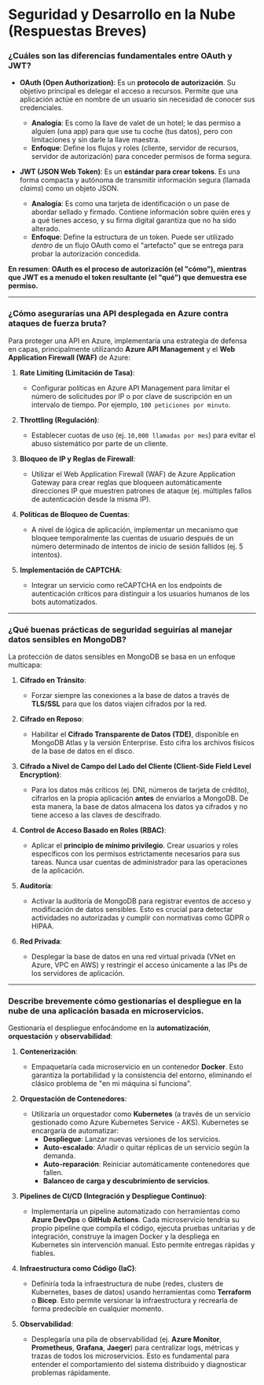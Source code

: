 # Seguridad y Desarrollo en la Nube (Respuestas Breves)

### **¿Cuáles son las diferencias fundamentales entre OAuth y JWT?**

- **OAuth (Open Authorization)**: Es un **protocolo de autorización**. Su objetivo principal es delegar el acceso a recursos. Permite que una aplicación actúe en nombre de un usuario sin necesidad de conocer sus credenciales.

  - **Analogía**: Es como la llave de valet de un hotel; le das permiso a alguien (una app) para que use tu coche (tus datos), pero con limitaciones y sin darle la llave maestra.
  - **Enfoque**: Define los flujos y roles (cliente, servidor de recursos, servidor de autorización) para conceder permisos de forma segura.

- **JWT (JSON Web Token)**: Es un **estándar para crear tokens**. Es una forma compacta y autónoma de transmitir información segura (llamada _claims_) como un objeto JSON.
  - **Analogía**: Es como una tarjeta de identificación o un pase de abordar sellado y firmado. Contiene información sobre quién eres y a qué tienes acceso, y su firma digital garantiza que no ha sido alterado.
  - **Enfoque**: Define la estructura de un token. Puede ser utilizado _dentro_ de un flujo OAuth como el "artefacto" que se entrega para probar la autorización concedida.

**En resumen**: **OAuth es el proceso de autorización (el "cómo"), mientras que JWT es a menudo el token resultante (el "qué") que demuestra ese permiso.**

---

### **¿Cómo asegurarías una API desplegada en Azure contra ataques de fuerza bruta?**

Para proteger una API en Azure, implementaría una estrategia de defensa en capas, principalmente utilizando **Azure API Management** y el **Web Application Firewall (WAF)** de Azure:

1.  **Rate Limiting (Limitación de Tasa)**:

    - Configurar políticas en Azure API Management para limitar el número de solicitudes por IP o por clave de suscripción en un intervalo de tiempo. Por ejemplo, `100 peticiones por minuto`.

2.  **Throttling (Regulación)**:

    - Establecer cuotas de uso (ej. `10,000 llamadas por mes`) para evitar el abuso sistemático por parte de un cliente.

3.  **Bloqueo de IP y Reglas de Firewall**:

    - Utilizar el Web Application Firewall (WAF) de Azure Application Gateway para crear reglas que bloqueen automáticamente direcciones IP que muestren patrones de ataque (ej. múltiples fallos de autenticación desde la misma IP).

4.  **Políticas de Bloqueo de Cuentas**:

    - A nivel de lógica de aplicación, implementar un mecanismo que bloquee temporalmente las cuentas de usuario después de un número determinado de intentos de inicio de sesión fallidos (ej. 5 intentos).

5.  **Implementación de CAPTCHA**:
    - Integrar un servicio como reCAPTCHA en los endpoints de autenticación críticos para distinguir a los usuarios humanos de los bots automatizados.

---

### **¿Qué buenas prácticas de seguridad seguirías al manejar datos sensibles en MongoDB?**

La protección de datos sensibles en MongoDB se basa en un enfoque multicapa:

1.  **Cifrado en Tránsito**:

    - Forzar siempre las conexiones a la base de datos a través de **TLS/SSL** para que los datos viajen cifrados por la red.

2.  **Cifrado en Reposo**:

    - Habilitar el **Cifrado Transparente de Datos (TDE)**, disponible en MongoDB Atlas y la versión Enterprise. Esto cifra los archivos físicos de la base de datos en el disco.

3.  **Cifrado a Nivel de Campo del Lado del Cliente (Client-Side Field Level Encryption)**:

    - Para los datos más críticos (ej. DNI, números de tarjeta de crédito), cifrarlos en la propia aplicación **antes** de enviarlos a MongoDB. De esta manera, la base de datos almacena los datos ya cifrados y no tiene acceso a las claves de descifrado.

4.  **Control de Acceso Basado en Roles (RBAC)**:

    - Aplicar el **principio de mínimo privilegio**. Crear usuarios y roles específicos con los permisos estrictamente necesarios para sus tareas. Nunca usar cuentas de administrador para las operaciones de la aplicación.

5.  **Auditoría**:

    - Activar la auditoría de MongoDB para registrar eventos de acceso y modificación de datos sensibles. Esto es crucial para detectar actividades no autorizadas y cumplir con normativas como GDPR o HIPAA.

6.  **Red Privada**:
    - Desplegar la base de datos en una red virtual privada (VNet en Azure, VPC en AWS) y restringir el acceso únicamente a las IPs de los servidores de aplicación.

---

### **Describe brevemente cómo gestionarías el despliegue en la nube de una aplicación basada en microservicios.**

Gestionaría el despliegue enfocándome en la **automatización**, **orquestación** y **observabilidad**:

1.  **Contenerización**:

    - Empaquetaría cada microservicio en un contenedor **Docker**. Esto garantiza la portabilidad y la consistencia del entorno, eliminando el clásico problema de "en mi máquina sí funciona".

2.  **Orquestación de Contenedores**:

    - Utilizaría un orquestador como **Kubernetes** (a través de un servicio gestionado como Azure Kubernetes Service - AKS). Kubernetes se encargaría de automatizar:
      - **Despliegue**: Lanzar nuevas versiones de los servicios.
      - **Auto-escalado**: Añadir o quitar réplicas de un servicio según la demanda.
      - **Auto-reparación**: Reiniciar automáticamente contenedores que fallen.
      - **Balanceo de carga y descubrimiento de servicios**.

3.  **Pipelines de CI/CD (Integración y Despliegue Continuo)**:

    - Implementaría un pipeline automatizado con herramientas como **Azure DevOps** o **GitHub Actions**. Cada microservicio tendría su propio pipeline que compila el código, ejecuta pruebas unitarias y de integración, construye la imagen Docker y la despliega en Kubernetes sin intervención manual. Esto permite entregas rápidas y fiables.

4.  **Infraestructura como Código (IaC)**:

    - Definiría toda la infraestructura de nube (redes, clusters de Kubernetes, bases de datos) usando herramientas como **Terraform** o **Bicep**. Esto permite versionar la infraestructura y recrearla de forma predecible en cualquier momento.

5.  **Observabilidad**:
    - Desplegaría una pila de observabilidad (ej. **Azure Monitor**, **Prometheus**, **Grafana**, **Jaeger**) para centralizar logs, métricas y trazas de todos los microservicios. Esto es fundamental para entender el comportamiento del sistema distribuido y diagnosticar problemas rápidamente.
